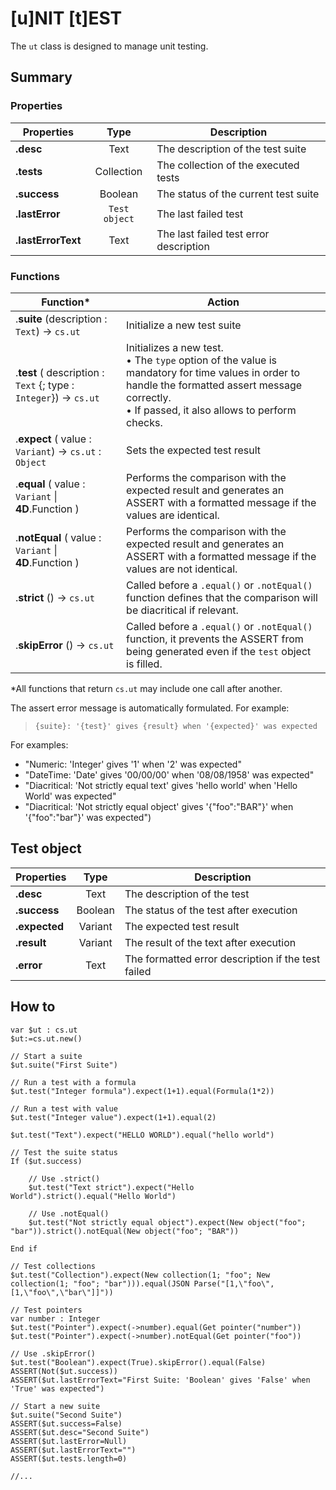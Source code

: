 # [u]NIT [t]EST

The `ut` class is designed to manage unit testing.

## Summary

### Properties
|Properties|Type|Description|
|---------|:----:|------|
|**.desc**|Text|The description of the test suite
|**.tests**|Collection|The collection of the executed tests
|**.success**|Boolean|The status of the current test suite
|**.lastError**|`Test object`|The last failed test
|**.lastErrorText**|Text|The last failed test error description

### Functions
|Function\*|Action|
|--------|------|  
|.**suite** (description : `Text`)  → `cs.ut` | Initialize a new test suite
|.**test** ( description : `Text` {; type : `Integer`})  → `cs.ut` | Initializes a new test.<br>• The `type` option of the value is mandatory for time values in order to handle the formatted assert message correctly.<br>• If passed, it also allows to perform checks.
|.**expect** ( value : `Variant`)  → `cs.ut` : `Object` | Sets the expected test result
|.**equal** ( value : `Variant` \| **4D**.Function )| Performs the comparison with the expected result and generates an ASSERT with a formatted message if the values are identical.
|.**notEqual** ( value : `Variant` \| **4D**.Function )| Performs the comparison with the expected result and generates an ASSERT with a formatted message if the values are not identical.
|.**strict** ()  → `cs.ut`| Called before a `.equal()` or `.notEqual()` function defines that the comparison will be diacritical if relevant.
|.**skipError** ()  → `cs.ut`| Called before a `.equal()` or `.notEqual()` function, it prevents the ASSERT from being generated even if the `test` object is filled.

\*All functions that return `cs.ut` may include one call after another.

The assert error message is automatically formulated. For example: 

> `{suite}: '{test}' gives {result} when '{expected}' was expected`

For examples:

* "Numeric: 'Integer' gives '1' when '2' was expected"
* "DateTime: 'Date' gives '00/00/00' when '08/08/1958' was expected"
* "Diacritical: 'Not strictly equal text' gives 'hello world' when 'Hello World' was expected"
* "Diacritical: 'Not strictly equal object' gives '{\"foo\":\"BAR\"}' when '{\"foo\":\"bar\"}' was expected")

## Test object

|Properties|Type|Description|
|---------|:----:|------|
|**.desc**| Text | The description of the test
|**.success**| Boolean | The status of the test after execution
|**.expected**| Variant | The expected test result
|**.result**| Variant | The result of the text after execution
|**.error**| Text | The formatted error description if the test failed

## How to

```4d
var $ut : cs.ut
$ut:=cs.ut.new()

// Start a suite
$ut.suite("First Suite")

// Run a test with a formula
$ut.test("Integer formula").expect(1+1).equal(Formula(1*2))

// Run a test with value
$ut.test("Integer value").expect(1+1).equal(2)

$ut.test("Text").expect("HELLO WORLD").equal("hello world")

// Test the suite status
If ($ut.success)
	
	// Use .strict()
	$ut.test("Text strict").expect("Hello World").strict().equal("Hello World")
	
	// Use .notEqual()
	$ut.test("Not strictly equal object").expect(New object("foo"; "bar")).strict().notEqual(New object("foo"; "BAR"))
	
End if 

// Test collections
$ut.test("Collection").expect(New collection(1; "foo"; New collection(1; "foo"; "bar"))).equal(JSON Parse("[1,\"foo\",[1,\"foo\",\"bar\"]]"))

// Test pointers
var number : Integer
$ut.test("Pointer").expect(->number).equal(Get pointer("number"))
$ut.test("Pointer").expect(->number).notEqual(Get pointer("foo"))

// Use .skipError()
$ut.test("Boolean").expect(True).skipError().equal(False)
ASSERT(Not($ut.success))
ASSERT($ut.lastErrorText="First Suite: 'Boolean' gives 'False' when 'True' was expected")

// Start a new suite
$ut.suite("Second Suite")
ASSERT($ut.success=False)
ASSERT($ut.desc="Second Suite")
ASSERT($ut.lastError=Null)
ASSERT($ut.lastErrorText="")
ASSERT($ut.tests.length=0)

//...
```



